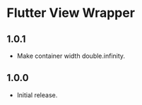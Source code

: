 # Flutter View Wrapper

## 1.0.1

* Make container width double.infinity.

## 1.0.0

* Initial release.
